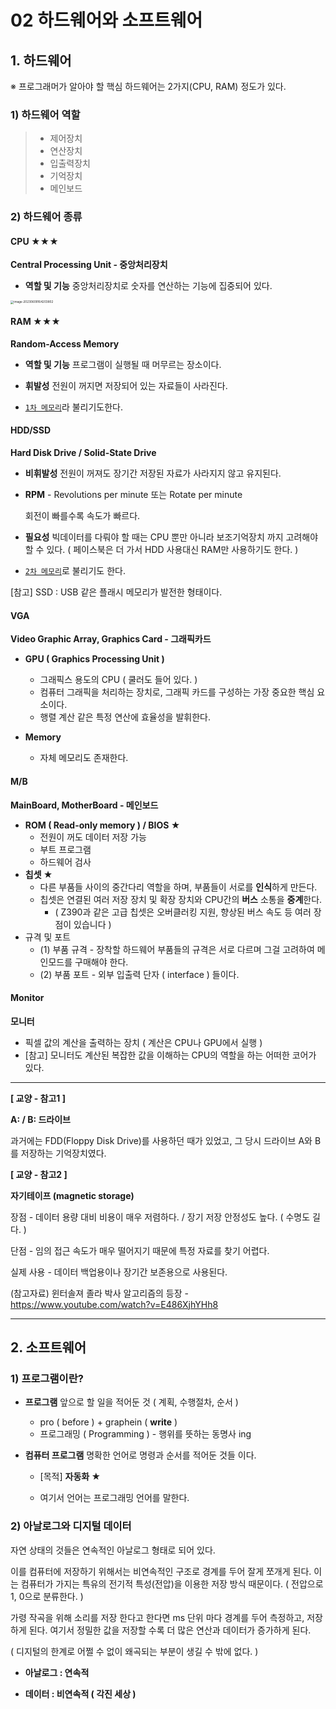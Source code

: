 # 02 하드웨어와 소프트웨어



## 1. 하드웨어

※ 프로그래머가 알아야 할 핵심 하드웨어는 2가지(CPU, RAM) 정도가 있다. 



### 1) 하드웨어 역할

> * 제어장치
> * 연산장치
> * 입출력장치
> * 기억장치
> * 메인보드





### 2) 하드웨어 종류

#### CPU ★★★

**Central Processing Unit - 중앙처리장치** 

* **역할 및 기능**
  중앙처리장치로 숫자를 연산하는 기능에 집중되어 있다.

<img src="./assets/image-20230609164203802.png" alt="image-20230609164203802" style="zoom:33%;" />



#### RAM ★★★

**Random-Access Memory** 

* **역할 및 기능**
  프로그램이 실행될 때 머무르는 장소이다.
* **휘발성**
  전원이 꺼지면 저장되어 있는 자료들이 사라진다.

* <u>`1차 메모리`</u>라 불리기도한다.





#### **HDD/SSD**

**Hard Disk Drive / Solid-State Drive**

* **비휘발성**
  전원이 꺼져도 장기간 저장된 자료가 사라지지 않고 유지된다.
* **RPM** - Revolutions per minute 또는 Rotate per minute
  
  회전이 빠를수록 속도가 빠르다.
* **필요성**
  빅데이터를 다뤄야 할 때는 CPU 뿐만 아니라 보조기억장치 까지 고려해야 할 수 있다. 
  ( 페이스북은 더 가서 HDD 사용대신 RAM만 사용하기도 한다. )
* <u>`2차 메모리`</u>로 불리기도 한다.

[참고] SSD : USB 같은 플래시 메모리가 발전한 형태이다.





#### VGA

**Video Graphic Array, Graphics Card - 그래픽카드**

* **GPU ( Graphics Processing Unit )**

  * 그래픽스 용도의 CPU ( 쿨러도 들어 있다. )
  * 컴퓨터 그래픽을 처리하는 장치로, 그래픽 카드를 구성하는 가장 중요한 핵심 요소이다.
  * 행렬 계산 같은 특정 연산에 효율성을 발휘한다.

* **Memory**

  * 자체 메모리도 존재한다.

  



#### M/B

**MainBoard, MotherBoard - 메인보드**

* **ROM ( Read-only memory ) / BIOS ★** 
  * 전원이 꺼도 데이터 저장 가능
  * 부트 프로그램
  * 하드웨어 검사
* **칩셋 ★**
  * 다른 부품들 사이의 중간다리 역할을 하며, 부품들이 서로를 **인식**하게 만든다. 
  * 칩셋은 연결된 여러 저장 장치 및 확장 장치와 CPU간의 **버스** 소통을 **중계**한다.
    * ( Z390과 같은 고급 칩셋은 오버클러킹 지원, 향상된 버스 속도 등 여러 장점이 있습니다 )
* 규격 및 포트
  * (1) 부품 규격 - 장착할 하드웨어 부품들의 규격은 서로 다르며 그걸 고려하여 메인모드를 구매해야 한다.
  * (2) 부품 포트 - 외부 입출력 단자 ( interface ) 들이다.





#### **Monitor**

**모니터**

* 픽셀 값의 계산을 출력하는 장치 ( 계산은 CPU나 GPU에서 실행 )
* [참고] 모니터도 계산된 복잡한 값을 이해하는 CPU의 역할을 하는 어떠한 코어가 있다.





---

**[ 교양 - 참고1 ]** 

**A: / B: 드라이브**

과거에는 FDD(Floppy Disk Drive)를 사용하던 때가 있었고,  그 당시 드라이브 A와 B를 저장하는 기억장치였다.



**[ 교양 - 참고2 ]** 

**자기테이프 (magnetic storage)**

장점 - 데이터 용량 대비 비용이 매우 저렴하다. / 장기 저장 안정성도 높다. ( 수명도 길다. )

단점 - 임의 접근 속도가 매우 떨어지기 때문에 특정 자료를 찾기 어렵다.

실제 사용 - 데이터 백업용이나 장기간 보존용으로 사용된다.



(참고자료) 윈터솔져 졸라 박사 알고리즘의 등장 - https://www.youtube.com/watch?v=E486XjhYHh8

---















## 2. 소프트웨어

### 1) 프로그램이란?

* **프로그램**
  앞으로 할 일을 적어둔 것 ( 계획, 수행절차, 순서 )
  * pro ( before ) + graphein ( **write** )
  * 프로그래밍 ( Programming ) - 행위를 뜻하는 동명사 ing 
  
* **컴퓨터 프로그램**
  명확한 언어로 명령과 순서를 적어둔 것들 이다. 
  
  * [목적] **자동화 ★**
  
  * 여기서 언어는 프로그래밍 언어를 말한다.
  
    



### 2) 아날로그와 디지털 데이터

자연 상태의 것들은 연속적인 아날로그 형태로 되어 있다. 

이를 컴퓨터에 저장하기 위해서는 비연속적인 구조로 경계를 두어 잘게 쪼개게 된다. 
이는 컴퓨터가 가지는 특유의 전기적 특성(전압)을 이용한 저장 방식 때문이다.
( 전압으로 1, 0으로 분류한다. )

가령 작곡을 위해 소리를 저장 한다고 한다면 ms 단위 마다 경계를 두어 측정하고, 저장하게 된다. 
여기서 정밀한 값을 저장할 수록 더 많은 연산과 데이터가 증가하게 된다.

( 디지털의 한계로 어쩔 수 없이 왜곡되는 부분이 생길 수 밖에 없다. )



* **아날로그 : 연속적**

* **데이터 : 비연속적 ( 각진 세상 )**



